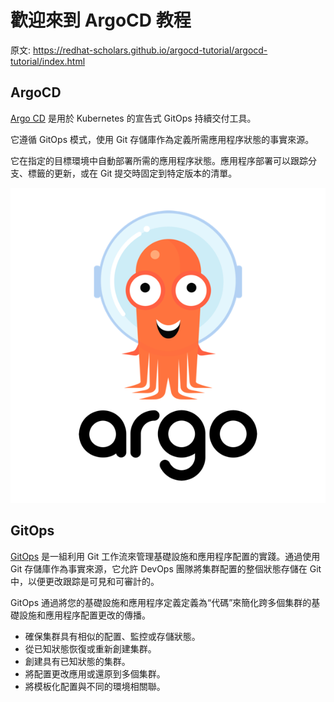 # 歡迎來到 ArgoCD 教程

原文: https://redhat-scholars.github.io/argocd-tutorial/argocd-tutorial/index.html

## ArgoCD

[Argo CD](https://argoproj.github.io/argo-cd/) 是用於 Kubernetes 的宣告式 GitOps 持續交付工具。

它遵循 GitOps 模式，使用 Git 存儲庫作為定義所需應用程序狀態的事實來源。

它在指定的目標環境中自動部署所需的應用程序狀態。應用程序部署可以跟踪分支、標籤的更新，或在 Git 提交時固定到特定版本的清單。

![](./assets/argocd-logo.png)

## GitOps

[GitOps](https://www.openshift.com/learn/topics/gitops/) 是一組利用 Git 工作流來管理基礎設施和應用程序配置的實踐。通過使用 Git 存儲庫作為事實來源，它允許 DevOps 團隊將集群配置的整個狀態存儲在 Git 中，以便更改跟踪是可見和可審計的。

GitOps 通過將您的基礎設施和應用程序定義定義為“代碼”來簡化跨多個集群的基礎設施和應用程序配置更改的傳播。

- 確保集群具有相似的配置、監控或存儲狀態。
- 從已知狀態恢復或重新創建集群。
- 創建具有已知狀態的集群。
- 將配置更改應用或還原到多個集群。
- 將模板化配置與不同的環境相關聯。